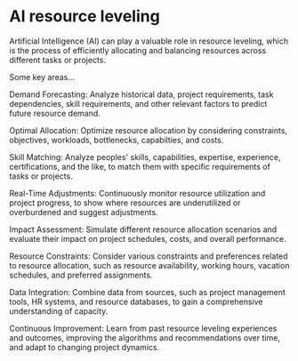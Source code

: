 # AI resource leveling

Artificial Intelligence (AI) can play a valuable role in resource leveling, which is the process of efficiently allocating and balancing resources across different tasks or projects. 

Some key areas…

Demand Forecasting: Analyze historical data, project requirements, task dependencies, skill requirements, and other relevant factors to predict future resource demand. 

Optimal Allocation: Optimize resource allocation by considering constraints, objectives, workloads, bottlenecks, capabilties, and costs.

Skill Matching: Analyze peoples' skills, capabilities, expertise, experience, certifications, and the like, to match them with specific requirements of tasks or projects.

Real-Time Adjustments: Continuously monitor resource utilization and project progress, to show where resources are underutilized or overburdened and suggest adjustments.

Impact Assessment: Simulate different resource allocation scenarios and evaluate their impact on project schedules, costs, and overall performance. 

Resource Constraints: Consider various constraints and preferences related to resource allocation, such as resource availability, working hours, vacation schedules, and preferred assignments.

Data Integration: Combine data from sources, such as project management tools, HR systems, and resource databases, to gain a comprehensive understanding of capacity.

Continuous Improvement: Learn from past resource leveling experiences and outcomes, improving the algorithms and recommendations over time, and adapt to changing project dynamics.
